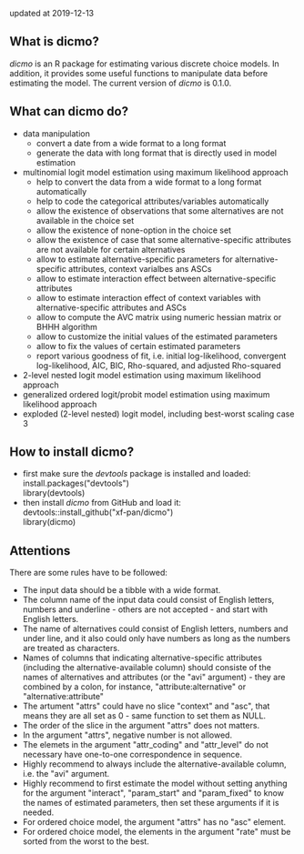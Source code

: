 updated at 2019-12-13 

## What is dicmo?
*dicmo* is an R package for estimating various discrete choice models. In addition, it provides some useful functions to manipulate data before estimating the model. The current version of *dicmo* is 0.1.0.

## What can dicmo do?
* data manipulation
  * convert a date from a wide format to a long format
  * generate the data with long format that is directly used in model estimation
* multinomial logit model estimation using maximum likelihood approach
  * help to convert the data from a wide format to a long format automatically
  * help to code the categorical attributes/variables automatically
  * allow the existence of observations that some alternatives are not available in the choice set
  * allow the existence of none-option in the choice set
  * allow the existence of case that some alternative-specific attributes are not available for certain alternatives
  * allow to estimate alternative-specific parameters for alternative-specific attributes, context varialbes ans ASCs
  * allow to estimate interaction effect between alternative-specific attributes
  * allow to estimate interaction effect of context variables with alternative-specific attributes and ASCs
  * allow to compute the AVC matrix using numeric hessian matrix or BHHH algorithm
  * allow to customize the initial values of the estimated parameters
  * allow to fix the values of certain estimated parameters 
  * report various goodness of fit, i.e. initial log-likelihood, convergent log-likelihood, AIC, BIC, Rho-squared, and adjusted Rho-squared
* 2-level nested logit model estimation using maximum likelihood approach
* generalized ordered logit/probit model estimation using maximum likelihood approach
* exploded (2-level nested) logit model, including best-worst scaling case 3 

## How to install dicmo?
* first make sure the *devtools* package is installed and loaded:  
  install.packages("devtools")  
  library(devtools)  
* then install *dicmo* from GitHub and load it:  
  devtools::install_github("xf-pan/dicmo")  
  library(dicmo)  
  
## Attentions  
There are some rules have to be followed:  
* The input data should be a tibble with a wide format.
* The column name of the input data could consist of English letters, numbers and underline - others are not accepted - and start with English letters.
* The name of alternatives could consist of English letters, numbers and under line, and it also could only have numbers as long as the numbers are treated as characters.
* Names of columns that indicating alternative-specific attributes (including the alternative-available column) should consiste of the names of alternatives and attributes (or the "avi" argument) - they are combined by a colon, for instance, "attribute:alternative" or "alternative:attribute"
* The artument "attrs" could have no slice "context" and "asc", that means they are all set as 0 - same function to set them as NULL.
* The order of the slice in the argument "attrs" does not matters.
* In the argument "attrs", negative number is not allowed.
* The elemets in the argument "attr_coding" and "attr_level" do not necessary
have one-to-one correspondence in sequence.
* Highly recommend to always include the alternative-available column, i.e. the
"avi" argument.
* Highly recommend to first estimate the model without setting anything for the argument "interact", "param_start" and "param_fixed" to know the names of estimated parameters, then set these arguments if it is needed.
* For ordered choice model, the argument "attrs" has no "asc" element.
* For ordered choice model, the elements in the argument "rate" must be sorted from the worst to the best.
